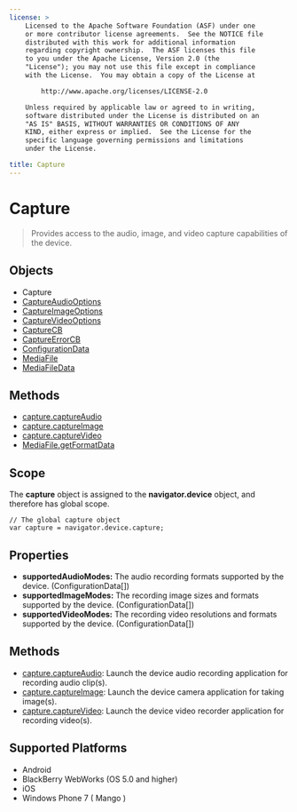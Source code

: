 ```yaml
---
license: >
    Licensed to the Apache Software Foundation (ASF) under one
    or more contributor license agreements.  See the NOTICE file
    distributed with this work for additional information
    regarding copyright ownership.  The ASF licenses this file
    to you under the Apache License, Version 2.0 (the
    "License"); you may not use this file except in compliance
    with the License.  You may obtain a copy of the License at

        http://www.apache.org/licenses/LICENSE-2.0

    Unless required by applicable law or agreed to in writing,
    software distributed under the License is distributed on an
    "AS IS" BASIS, WITHOUT WARRANTIES OR CONDITIONS OF ANY
    KIND, either express or implied.  See the License for the
    specific language governing permissions and limitations
    under the License.

title: Capture
---
```


Capture
=======

> Provides access to the audio, image, and video capture capabilities of the device.

Objects
-------

- Capture
- [CaptureAudioOptions](captureAudioOptions.html)
- [CaptureImageOptions](captureImageOptions.html)
- [CaptureVideoOptions](captureVideoOptions.html)
- [CaptureCB](CaptureCB.html)
- [CaptureErrorCB](CaptureErrorCB.html)
- [ConfigurationData](ConfigurationData.html)
- [MediaFile](MediaFile.html)
- [MediaFileData](MediaFileData.html)

Methods
-------

- [capture.captureAudio](captureAudio.html)
- [capture.captureImage](captureImage.html)
- [capture.captureVideo](captureVideo.html)
- [MediaFile.getFormatData]([MediaFile](MediaFile.html).getFormatData.html)

Scope
-----

The __capture__ object is assigned to the __navigator.device__ object, and therefore has global scope.

    // The global capture object
    var capture = navigator.device.capture;

Properties
----------

- __supportedAudioModes:__ The audio recording formats supported by the device. (ConfigurationData[])
- __supportedImageModes:__ The recording image sizes and formats supported by the device. (ConfigurationData[])
- __supportedVideoModes:__ The recording video resolutions and formats supported by the device. (ConfigurationData[])

Methods
-------

- [capture.captureAudio](captureAudio.html): Launch the device audio recording application for recording audio clip(s).
- [capture.captureImage](captureImage.html): Launch the device camera application for taking image(s).
- [capture.captureVideo](captureVideo.html): Launch the device video recorder application for recording video(s).


Supported Platforms
-------------------

- Android
- BlackBerry WebWorks (OS 5.0 and higher)
- iOS
- Windows Phone 7 ( Mango )
